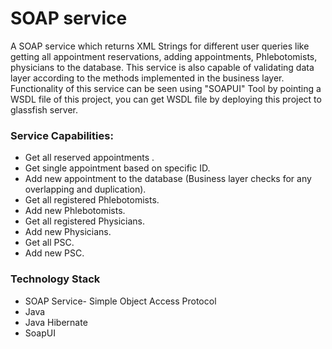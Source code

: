 # SOAP service 

A SOAP service which returns XML Strings for different user queries like getting all appointment reservations, adding appointments, Phlebotomists, physicians to the database.  This service is also capable of validating data layer according to the methods implemented in the business layer. Functionality of this service can be seen using "SOAPUI" Tool by pointing a WSDL file of this project, you can get WSDL file by deploying this project to glassfish server.

### Service Capabilities:

* Get all reserved appointments .
* Get single appointment based on specific ID.
* Add new appointment to the database (Business layer checks for any overlapping and duplication).
* Get all registered Phlebotomists. 
* Add new Phlebotomists.
* Get all registered Physicians.
* Add new Physicians.
* Get all PSC.
* Add new PSC.

### Technology Stack

* SOAP Service- Simple Object Access Protocol
* Java
* Java Hibernate
* SoapUI
